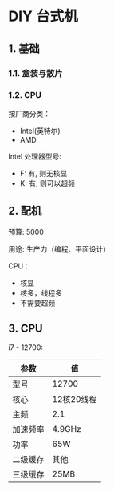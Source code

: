# DIY 台式机

## 1. 基础

### 1.1. 盒装与散片

### 1.2. CPU

按厂商分类：

* Intel(英特尔)
* AMD

Intel 处理器型号:

* F: 有, 则无核显
* K: 有, 则可以超频

## 2. 配机

预算: 5000

用途: 生产力（编程、平面设计）

CPU：

* 核显
* 核多，线程多
* 不需要超频


## 3. CPU

i7 - 12700:

| 参数 | 值 |
| - | - |
| 型号 | 12700 |
| 核心 | 12核20线程 |
| 主频 | 2.1 |
| 加速频率 |  4.9GHz |
| 功率 | 65W |
| 二级缓存 | 其他 |
| 三级缓存 | 25MB |